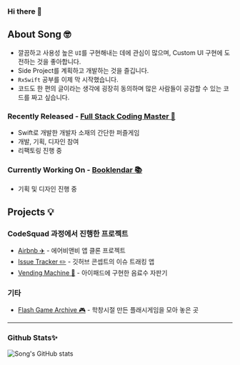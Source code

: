 ### Hi there 👋

## About Song 🤓

- 깔끔하고 사용성 높은 `UI`를 구현해내는 데에 관심이 많으며, Custom UI 구현에 도전하는 것을 좋아합니다.
- Side Project를 계획하고 개발하는 것을 즐깁니다.
- `RxSwift` 공부를 이제 막 시작했습니다.
- 코드도 한 편의 글이라는 생각에 굉장히 동의하며 많은 사람들이 공감할 수 있는 코드를 짜고 싶습니다.

### Recently Released - [Full Stack Coding Master 🤖](https://github.com/SinsaStation/FullStackCodingBot)
- Swift로 개발한 개발자 소재의 간단한 퍼즐게임
- 개발, 기획, 디자인 참여
- 리팩토링 진행 중 

### Currently Working On - [Booklendar 📚](https://github.com/eeeesong/booklendar) 
- 기획 및 디자인 진행 중

## Projects 💡

### CodeSquad 과정에서 진행한 프로젝트
- [Airbnb ✈️](https://github.com/eeeesong/airbnb) - 에어비앤비 앱 클론 프로젝트
- [Issue Tracker ✏️](https://github.com/d-h-k/issue-tracker) - 깃허브 콘셉트의 이슈 트래킹 앱
- [Vending Machine 🥫](https://github.com/eeeesong/swift-vendingmachineapp) - 아이패드에 구현한 음료수 자판기


### 기타
- [Flash Game Archive 🎮](https://github.com/eeeesong/flash-game-archive) - 학창시절 만든 플래시게임을 모아 놓은 곳

-------

### Github Stats✨

![Song's GitHub stats](https://github-readme-stats.vercel.app/api?username=eeeesong&count_private=true&show_icons=false&theme=cobalt)

<!--
**eeeesong/eeeesong** is a ✨ _special_ ✨ repository because its `README.md` (this file) appears on your GitHub profile.

Here are some ideas to get you started:

- 🔭 I’m currently working on ...
- 🌱 I’m currently learning ...
- 👯 I’m looking to collaborate on ...
- 🤔 I’m looking for help with ...
- 💬 Ask me about ...
- 📫 How to reach me: ...
- 😄 Pronouns: ...
- ⚡ Fun fact: ...
-->
